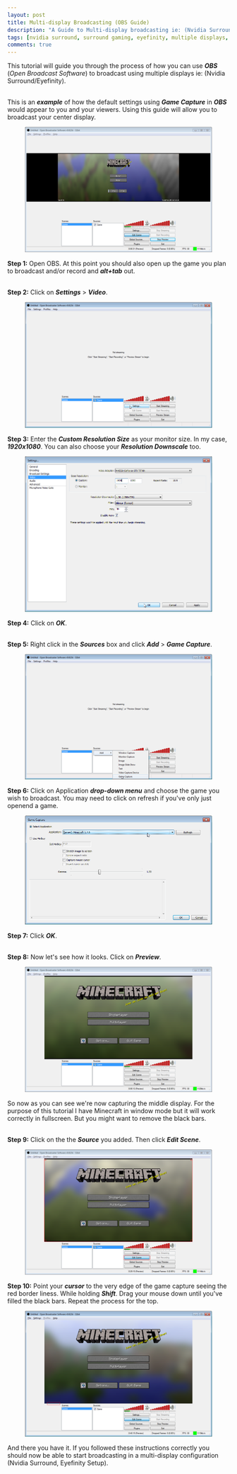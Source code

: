 ```yaml
---
layout: post
title: Multi-display Broadcasting (OBS Guide)
description: "A Guide to Multi-display broadcasting ie: (Nvidia Surround/Eyefinity) Using OBS"
tags: [nvidia surround, surround gaming, eyefinity, multiple displays, multi-display broadcasting]
comments: true
---
```

This tutorial will guide you through the process of how you can use ***OBS*** (*Open Broadcast Software*) to broadcast using multiple displays ie: (Nvidia Surround/Eyefinity).

<br>This is an ***example*** of how the default settings using ***Game Capture*** in ***OBS*** would appear to you and your viewers. Using this guide will allow you to broadcast your center display.

<figure>
    <a href="/images/multi-display/1.png"><img src="/images/multi-display/1.png"></a>
</figure>


**Step 1:** Open OBS. At this point you should also open up the game you plan to broadcast and/or record and ***alt+tab*** out.

<br>**Step 2:** Click on ***Settings*** > ***Video***.

<figure>
    <a href="/images/multi-display/2.png"><img src="/images/multi-display/2.png"></a>
</figure>

**Step 3:** Enter the ***Custom Resolution Size*** as your monitor size. In my case, ***1920x1080***. You can also choose your ***Resolution Downscale*** too.

<figure>
    <a href="/images/multi-display/3.png"><img src="/images/multi-display/3.png"></a>
</figure>


**Step 4:** Click on ***OK***.

<br>**Step 5:** Right click in the ***Sources*** box and click ***Add*** > ***Game Capture***.

<figure>
    <a href="/images/multi-display/4.png"><img src="/images/multi-display/4.png"></a>
</figure>


**Step 6:** Click on Application ***drop-down menu*** and choose the game you wish to broadcast. You may need to click on refresh if you've only just openend a game.

<figure>
    <a href="/images/multi-display/5.png"><img src="/images/multi-display/5.png"></a>
</figure>


**Step 7:** Click ***OK***.

<br>**Step 8:** Now let's see how it looks. Click on ***Preview***.

<figure>
    <a href="/images/multi-display/6.png"><img src="/images/multi-display/6.png"></a>
</figure>


So now as you can see we're now capturing the middle display. For the purpose of this tutorial I have Minecraft in window mode but it will work correctly in fullscreen. But you might want to remove the black bars.

<br>**Step 9:** Click on the the ***Source*** you added. Then click ***Edit Scene***.

<figure>
    <a href="/images/multi-display/7.png"><img src="/images/multi-display/7.png"></a>
</figure>

**Step 10:** Point your ***cursor*** to the very edge of the game capture seeing the red border liness. While holding ***Shift***. Drag your mouse down until you've filled the black bars. Repeat the process for the top.

<figure>
    <a href="/images/multi-display/8.png"><img src="/images/multi-display/8.png"></a>
</figure>


And there you have it. If you followed these instructions correctly you should now be able to start broadcasting in a multi-display configuration (Nvidia Surround, Eyefinity Setup).